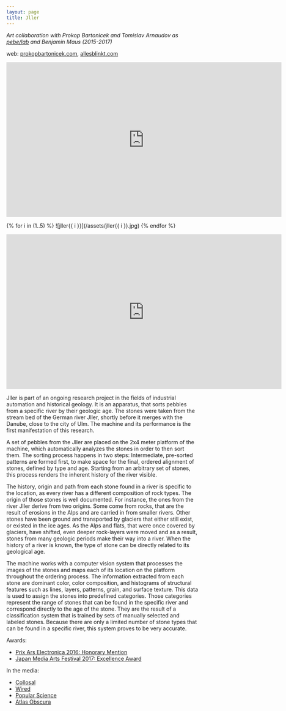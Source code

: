 ```yaml
---
layout: page
title: Jller
---
```


*Art collaboration with Prokop Bartonicek and Tomislav Arnaudov as [pebe/lab](/pebe-lab) and Benjamin Maus (2015-2017)*

web: [prokopbartonicek.com](http://www.prokopbartonicek.com/jller-ignorance-with-benjamin-maus-2015), [allesblinkt.com](https://www.allesblinkt.com/projects/iller/)

<iframe src="https://player.vimeo.com/video/167126696?title=0&byline=0&portrait=0" width="720" height="405" frameborder="0" webkitallowfullscreen mozallowfullscreen allowfullscreen></iframe>

{% for i in (1..5) %}
![jller{{ i }}](/assets/jller{{ i }}.jpg)
{% endfor %}

<iframe width="720" height="405" src="https://www.youtube.com/embed/X4W223X82JQ?rel=0&showinfo=0" frameborder="0" allowfullscreen></iframe>

Jller is part of an ongoing research project in the fields of industrial automation and historical geology. It is an apparatus, that sorts pebbles from a specific river by their geologic age. The stones were taken from the stream bed of the German river Jller, shortly before it merges with the Danube, close to the city of Ulm. The machine and its performance is the first manifestation of this research.

A set of pebbles from the Jller are placed on the 2x4 meter platform of the machine, which automatically analyzes the stones in order to then sort them. The sorting process happens in two steps: Intermediate, pre-sorted patterns are formed first, to make space for the final, ordered alignment of stones, defined by type and age. Starting from an arbitrary set of stones, this process renders the inherent history of the river visible.

The history, origin and path from each stone found in a river is specific to the location, as every river has a different composition of rock types. The origin of those stones is well documented. For instance, the ones from the river Jller derive from two origins. Some come from rocks, that are the result of erosions in the Alps and are carried in from smaller rivers. Other stones have been ground and transported by glaciers that either still exist, or existed in the ice ages. As the Alps and flats, that were once covered by glaciers, have shifted, even deeper rock-layers were moved and as a result, stones from many geologic periods make their way into a river. When the history of a river is known, the type of stone can be directly related to its geological age.

The machine works with a computer vision system that processes the images of the stones and maps each of its location on the platform throughout the ordering process. The information extracted from each stone are dominant color, color composition, and histograms of structural features such as lines, layers, patterns, grain, and surface texture. This data is used to assign the stones into predefined categories. Those categories represent the range of stones that can be found in the specific river and correspond directly to the age of the stone. They are the result of a classification system that is trained by sets of manually selected and labeled stones. Because there are only a limited number of stone types that can be found in a specific river, this system proves to be very accurate.

Awards:

* [Prix Ars Electronica 2016: Honorary Mention](http://prix2016.aec.at/prixwinner/19074/)
* [Japan Media Arts Festival 2017: Excellence Award](http://archive.j-mediaarts.jp/en/festival/2017/art/works/20a_jller/)

In the media:

* [Collosal](http://www.thisiscolossal.com/2016/05/kinetic-rock-sorting-jller/)
* [Wired](http://www.wired.com/2016/05/someone-built-rock-sorting-robot-downright-hypnotizing/)
* [Popular Science](http://www.popsci.com/rock-sorting-art-machine-is-useless-and-beautiful)
* [Atlas Obscura](http://www.atlasobscura.com/articles/watch-a-hypnotizing-machine-sort-river-rocks-by-age)
